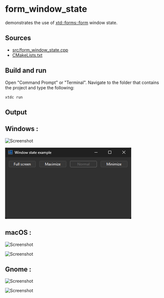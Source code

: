 # form_window_state

demonstrates the use of [xtd::forms::form](https://gammasoft71.github.io/xtd/reference_guides/latest/classxtd_1_1forms_1_1form.html) window state.

## Sources

* [src/form_window_state.cpp](src/form_window_state.cpp)
* [CMakeLists.txt](CMakeLists.txt)

## Build and run

Open "Command Prompt" or "Terminal". Navigate to the folder that contains the project and type the following:

```shell
xtdc run
```

## Output

## Windows :

![Screenshot](../../../../docs/pictures/examples/form_window_state_w.png)

![Screenshot](../../../../docs/pictures/examples/form_window_state_wd.png)

## macOS :

![Screenshot](../../../../docs/pictures/examples/form_window_state_m.png)

![Screenshot](../../../../docs/pictures/examples/form_window_state_md.png)

## Gnome :

![Screenshot](../../../../docs/pictures/examples/form_window_state_g.png)

![Screenshot](../../../../docs/pictures/examples/form_window_state_gd.png)
